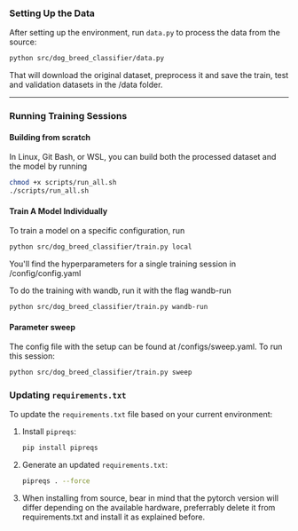 ### Setting Up the Data

After setting up the environment, run `data.py` to process the data from the source:

```bash
python src/dog_breed_classifier/data.py
```
That will download the original dataset, preprocess it and save the train, test and validation datasets in the /data folder.

---

### Running Training Sessions

#### Building from scratch
In Linux, Git Bash, or WSL, you can build both the processed dataset and the model by running
```bash
chmod +x scripts/run_all.sh
./scripts/run_all.sh
```

#### Train A Model Individually
To train a model on a specific configuration, run
```bash
python src/dog_breed_classifier/train.py local
```
You'll find the hyperparameters for a single training session in /config/config.yaml

To do the training with wandb, run it with the flag wandb-run

```bash
python src/dog_breed_classifier/train.py wandb-run
```

#### Parameter sweep
The config file with the setup can be found at /configs/sweep.yaml.
To run this session:

```bash
python src/dog_breed_classifier/train.py sweep
```


### Updating `requirements.txt`

To update the `requirements.txt` file based on your current environment:

1. Install `pipreqs`:
   ```bash
   pip install pipreqs
   ```

2. Generate an updated `requirements.txt`:
   ```bash
   pipreqs . --force
   ```

3. When installing from source, bear in mind that the pytorch version will differ depending on the available hardware, preferrably delete it from requirements.txt and install it as explained before.
